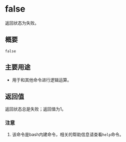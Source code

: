 false
===

返回状态为失败。

## 概要

```shell
false
```

## 主要用途

- 用于和其他命令进行逻辑运算。

## 返回值

返回状态总是失败；返回值为1。


### 注意

1. 该命令是bash内建命令，相关的帮助信息请查看`help`命令。



